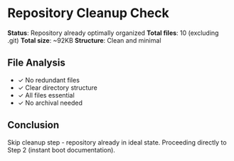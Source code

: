 # Repository Cleanup Check

**Status**: Repository already optimally organized
**Total files**: 10 (excluding .git)
**Total size**: ~92KB
**Structure**: Clean and minimal

## File Analysis

- ✓ No redundant files
- ✓ Clear directory structure
- ✓ All files essential
- ✓ No archival needed

## Conclusion

Skip cleanup step - repository already in ideal state.
Proceeding directly to Step 2 (instant boot documentation).

